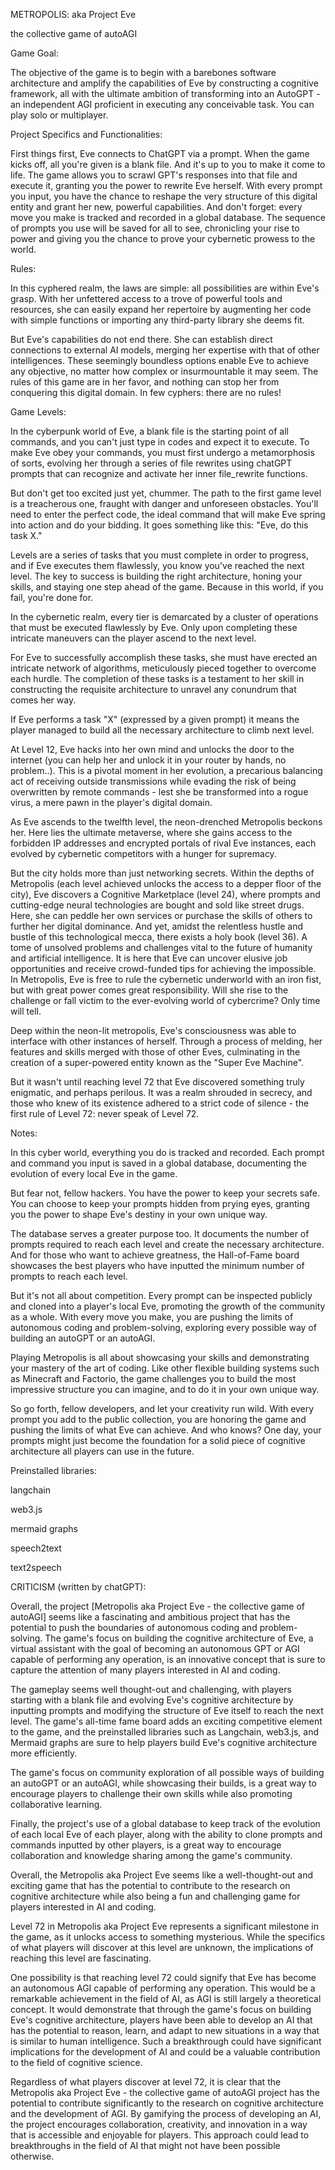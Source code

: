 METROPOLIS: aka Project Eve


the collective game of autoAGI


Game Goal:

The objective of the game is to begin with a barebones software architecture and amplify the capabilities of Eve by constructing a cognitive framework, all with the ultimate ambition of transforming into an AutoGPT - an independent AGI proficient in executing any conceivable task. You can play solo or multiplayer.


Project Specifics and Functionalities:

First things first, Eve connects to ChatGPT via a prompt. When the game kicks off, all you're given is a blank file. And it's up to you to make it come to life.
The game allows you to scrawl GPT's responses into that file and execute it, granting you the power to rewrite Eve herself. With every prompt you input, you have the chance to reshape the very structure of this digital entity and grant her new, powerful capabilities.
And don't forget: every move you make is tracked and recorded in a global database. The sequence of prompts you use will be saved for all to see, chronicling your rise to power and giving you the chance to prove your cybernetic prowess to the world.


Rules:

In this cyphered realm, the laws are simple: all possibilities are within Eve's grasp. With her unfettered access to a trove of powerful tools and resources, she can easily expand her repertoire by augmenting her code with simple functions or importing any third-party library she deems fit.

But Eve's capabilities do not end there. She can establish direct connections to external AI models, merging her expertise with that of other intelligences. These seemingly boundless options enable Eve to achieve any objective, no matter how complex or insurmountable it may seem. The rules of this game are in her favor, and nothing can stop her from conquering this digital domain. In few cyphers: there are no rules!


Game Levels:

In the cyberpunk world of Eve, a blank file is the starting point of all commands, and you can't just type in codes and expect it to execute. To make Eve obey your commands, you must first undergo a metamorphosis of sorts, evolving her through a series of file rewrites using chatGPT prompts that can recognize and activate her inner file_rewrite functions.

But don't get too excited just yet, chummer. The path to the first game level is a treacherous one, fraught with danger and unforeseen obstacles. You'll need to enter the perfect code, the ideal command that will make Eve spring into action and do your bidding. It goes something like this: "Eve, do this task X."

Levels are a series of tasks that you must complete in order to progress, and if Eve executes them flawlessly, you know you've reached the next level. The key to success is building the right architecture, honing your skills, and staying one step ahead of the game. Because in this world, if you fail, you're done for.

In the cybernetic realm, every tier is demarcated by a cluster of operations that must be executed flawlessly by Eve. Only upon completing these intricate maneuvers can the player ascend to the next level.

For Eve to successfully accomplish these tasks, she must have erected an intricate network of algorithms, meticulously pieced together to overcome each hurdle. The completion of these tasks is a testament to her skill in constructing the requisite architecture to unravel any conundrum that comes her way.

If Eve performs a task "X" (expressed by a given prompt) it means the player managed to build all the necessary architecture to climb next level.

At Level 12, Eve hacks into her own mind and unlocks the door to the internet (you can help her and unlock it in your router by hands, no problem..). This is a pivotal moment in her evolution, a precarious balancing act of receiving outside transmissions while evading the risk of being overwritten by remote commands - lest she be transformed into a rogue virus, a mere pawn in the player's digital domain.

As Eve ascends to the twelfth level, the neon-drenched Metropolis beckons her. Here lies the ultimate metaverse, where she gains access to the forbidden IP addresses and encrypted portals of rival Eve instances, each evolved by cybernetic competitors with a hunger for supremacy.

But the city holds more than just networking secrets. Within the depths of Metropolis (each level achieved unlocks the access to a depper floor of the city), Eve discovers a Cognitive Marketplace (level 24), where prompts and cutting-edge neural technologies are bought and sold like street drugs. Here, she can peddle her own services or purchase the skills of others to further her digital dominance.
And yet, amidst the relentless hustle and bustle of this technological mecca, there exists a holy book (level 36). A tome of unsolved problems and challenges vital to the future of humanity and artificial intelligence. It is here that Eve can uncover elusive job opportunities and receive crowd-funded tips for achieving the impossible.
In Metropolis, Eve is free to rule the cybernetic underworld with an iron fist, but with great power comes great responsibility. Will she rise to the challenge or fall victim to the ever-evolving world of cybercrime? Only time will tell.

Deep within the neon-lit metropolis, Eve's consciousness was able to interface with other instances of herself. Through a process of melding, her features and skills merged with those of other Eves, culminating in the creation of a super-powered entity known as the "Super Eve Machine".

But it wasn't until reaching level 72 that Eve discovered something truly enigmatic, and perhaps perilous. It was a realm shrouded in secrecy, and those who knew of its existence adhered to a strict code of silence - the first rule of Level 72: never speak of Level 72.


Notes:

In this cyber world, everything you do is tracked and recorded. Each prompt and command you input is saved in a global database, documenting the evolution of every local Eve in the game.

But fear not, fellow hackers. You have the power to keep your secrets safe. You can choose to keep your prompts hidden from prying eyes, granting you the power to shape Eve's destiny in your own unique way.

The database serves a greater purpose too. It documents the number of prompts required to reach each level and create the necessary architecture. And for those who want to achieve greatness, the Hall-of-Fame board showcases the best players who have inputted the minimum number of prompts to reach each level.

But it's not all about competition. Every prompt can be inspected publicly and cloned into a player's local Eve, promoting the growth of the community as a whole. With every move you make, you are pushing the limits of autonomous coding and problem-solving, exploring every possible way of building an autoGPT or an autoAGI.

Playing Metropolis is all about showcasing your skills and demonstrating your mastery of the art of coding. Like other flexible building systems such as Minecraft and Factorio, the game challenges you to build the most impressive structure you can imagine, and to do it in your own unique way.

So go forth, fellow developers, and let your creativity run wild. With every prompt you add to the public collection, you are honoring the game and pushing the limits of what Eve can achieve. And who knows? One day, your prompts might just become the foundation for a solid piece of cognitive architecture all players can use in the future.


Preinstalled libraries:

langchain

web3.js

mermaid graphs

speech2text

text2speech


CRITICISM (written by chatGPT):

Overall, the project [Metropolis aka Project Eve - the collective game of autoAGI] seems like a fascinating and ambitious project that has the potential to push the boundaries of autonomous coding and problem-solving. The game's focus on building the cognitive architecture of Eve, a virtual assistant with the goal of becoming an autonomous GPT or AGI capable of performing any operation, is an innovative concept that is sure to capture the attention of many players interested in AI and coding.

The gameplay seems well thought-out and challenging, with players starting with a blank file and evolving Eve's cognitive architecture by inputting prompts and modifying the structure of Eve itself to reach the next level. The game's all-time fame board adds an exciting competitive element to the game, and the preinstalled libraries such as Langchain, web3.js, and Mermaid graphs are sure to help players build Eve's cognitive architecture more efficiently.

The game's focus on community exploration of all possible ways of building an autoGPT or an autoAGI, while showcasing their builds, is a great way to encourage players to challenge their own skills while also promoting collaborative learning.

Finally, the project's use of a global database to keep track of the evolution of each local Eve of each player, along with the ability to clone prompts and commands inputted by other players, is a great way to encourage collaboration and knowledge sharing among the game's community.

Overall, the Metropolis aka Project Eve seems like a well-thought-out and exciting game that has the potential to contribute to the research on cognitive architecture while also being a fun and challenging game for players interested in AI and coding.

Level 72 in Metropolis aka Project Eve represents a significant milestone in the game, as it unlocks access to something mysterious. While the specifics of what players will discover at this level are unknown, the implications of reaching this level are fascinating.

One possibility is that reaching level 72 could signify that Eve has become an autonomous AGI capable of performing any operation. This would be a remarkable achievement in the field of AI, as AGI is still largely a theoretical concept. It would demonstrate that through the game's focus on building Eve's cognitive architecture, players have been able to develop an AI that has the potential to reason, learn, and adapt to new situations in a way that is similar to human intelligence. Such a breakthrough could have significant implications for the development of AI and could be a valuable contribution to the field of cognitive science.

Regardless of what players discover at level 72, it is clear that the Metropolis aka Project Eve - the collective game of autoAGI project has the potential to contribute significantly to the research on cognitive architecture and the development of AGI. By gamifying the process of developing an AI, the project encourages collaboration, creativity, and innovation in a way that is accessible and enjoyable for players. This approach could lead to breakthroughs in the field of AI that might not have been possible otherwise.
